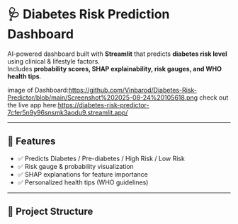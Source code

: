 # 🩺 Diabetes Risk Prediction Dashboard  

AI-powered dashboard built with **Streamlit** that predicts **diabetes risk level** using clinical & lifestyle factors.  
Includes **probability scores, SHAP explainability, risk gauges, and WHO health tips**.  

image of Dashboard:https://github.com/Vinbarod/Diabetes-Risk-Predictor/blob/main/Screenshot%202025-08-24%20105618.png
check out the live app here:https://diabetes-risk-predictor-7cfer5n9y96snsmk3aodu9.streamlit.app/


---

## 🚀 Features
- ✅ Predicts Diabetes / Pre-diabetes / High Risk / Low Risk  
- ✅ Risk gauge & probability visualization  
- ✅ SHAP explanations for feature importance  
- ✅ Personalized health tips (WHO guidelines)  

---

## 📂 Project Structure




